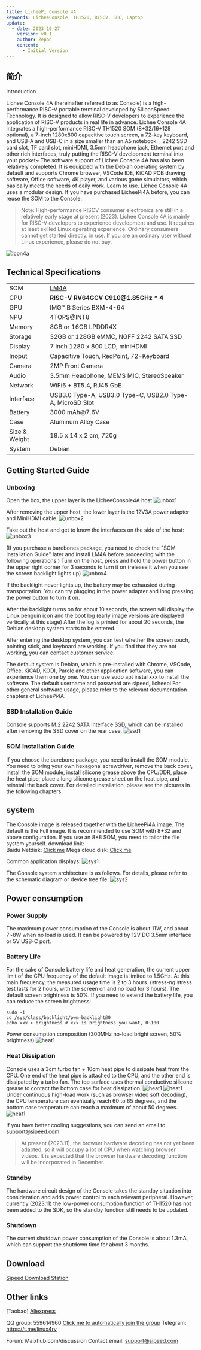 ```yaml
---
title: LicheePi Console 4A
keywords: LicheeConsole, TH1520, RISCV, SBC, Laptop
update:
  - date: 2023-10-27
    version: v0.1
    author: Zepan
    content:
      - Initial Version
---
```


## 简介

Introduction

Lichee Console 4A (hereinafter referred to as Console) is a high-performance RISC-V portable terminal developed by SiliconSpeed Technology. It is designed to allow RISC-V developers to experience the application of RISC-V products in real life in advance.
Lichee Console 4A integrates a high-performance RISC-V TH1520 SOM (8+32/16+128 optional), a 7-inch 1280x800 capacitive touch screen, a 72-key keyboard, and USB-A and USB-C in a size smaller than an A5 notebook. , 2242 SSD card slot, TF card slot, miniHDMI, 3.5mm headphone jack, Ethernet port and other rich interfaces, truly putting the RISC-V development terminal into your pocket~
The software support of Lichee Console 4A has also been relatively completed. It is equipped with the Debian operating system by default and supports Chrome browser, VSCode IDE, KiCAD PCB drawing software, Office software, 4K player, and various game simulators, which basically meets the needs of daily work. Learn to use.
Lichee Console 4A uses a modular design. If you have purchased LicheePi4A before, you can reuse the SOM to the Console.

> Note: High-performance RISCV consumer electronics are still in a relatively early stage at present (2023). Lichee Console 4A is mainly for RISC-V developers to experience development and use. It requires at least skilled Linux operating experience. Ordinary consumers cannot get started directly. in use.
> If you are an ordinary user without Linux experience, please do not buy.

![lcon4a](./assets/lcon4a/lcon4a.jpg)


## Technical Specifications

<table>
<colgroup>
<col  class="org-left" />
<col  class="org-left" />
</colgroup>
<tr>
<td class="org-left">SOM</td>
<td class="org-left"> <a href="https://wiki.sipeed.com/lm4a">LM4A</a> </td>
</tr>
<tr>
<td class="org-left">CPU</td>
<td class="org-left"><strong>RISC-V RV64GCV C910@1.85GHz * 4</strong> </td>
</tr>
<tr>
<td class="org-left">GPU</td>
<td class="org-left">IMG™ B Series BXM-4-64 </td>
</tr>
<tr>
<td class="org-left">NPU</td>
<td class="org-left">4TOPS@INT8 </td>
</tr>
<tr>
<td class="org-left">Memory</td>
<td class="org-left"> 8GB or 16GB LPDDR4X </td>
</tr>
<tr>
<td class="org-left">Storage</td>
<td class="org-left"> 32GB or 128GB eMMC, NGFF 2242 SATA SSD </td>
</tr>
<tr>
<td class="org-left">Display</td>
<td class="org-left"> 7 inch 1280 x 800 LCD, miniHDMI </td>
</tr>
<tr>
<td class="org-left">Inoput</td>
<td class="org-left"> Capacitive Touch, RedPoint, 72-Keyboard </td>
</tr>
<tr>
<td class="org-left">Camera</td>
<td class="org-left"> 2MP Front Camera </td>
</tr>
<tr>
<td class="org-left">Audio</td>
<td class="org-left"> 3.5mm Headphone, MEMS MIC, StereoSpeaker </td>
</tr>
<tr>
<td class="org-left">Network</td>
<td class="org-left"> WiFi6 + BT5.4, RJ45 GbE </td>
</tr>
<tr>
<td class="org-left">Interface</td>
<td class="org-left"> USB3.0 Type-A, USB3.0 Type-C, 
USB2.0 Type-A, MicroSD Slot </td>
</tr>
<tr>
<td class="org-left"> Battery </td>
<td class="org-left"> 3000 mAh@7.6V </td>
</tr>
<tr>
<td class="org-left">Case</td>
<td class="org-left">Aluminum Alloy Case</td>
</tr>
<tr>
<td class="org-left">Size & Weight</td>
<td class="org-left">18.5 x 14 x 2 cm, 720g</td>
</tr>
<tr>
<td class="org-left">System</td>
<td class="org-left">Debian </td>
</tr>
</table>


## Getting Started Guide

### Unboxing
Open the box, the upper layer is the LicheeConsole4A host
![unbox1](./assets/lcon4a/unbox1.png)

After removing the upper host, the lower layer is the 12V3A power adapter and MiniHDMI cable.
![unbox2](./assets/lcon4a/unbox2.png)


Take out the host and get to know the interfaces on the side of the host:
![unbox3](./assets/lcon4a/unbox3.png)


(If you purchase a barebones package, you need to check the "SOM Installation Guide" later and install LM4A before proceeding with the following operations.)
Turn on the host, press and hold the power button in the upper right corner for 3 seconds to turn it on (release it when you see the screen backlight lights up)
![unbox4](./assets/lcon4a/unbox4.png)

If the backlight never lights up, the battery may be exhausted during transportation. You can try plugging in the power adapter and long pressing the power button to turn it on.

After the backlight turns on for about 10 seconds, the screen will display the Linux penguin icon and the boot log (early image versions are displayed vertically at this stage)
After the log is printed for about 20 seconds, the Debian desktop system starts to be entered.

After entering the desktop system, you can test whether the screen touch, pointing stick, and keyboard are working. If you find that they are not working, you can contact customer service.

The default system is Debian, which is pre-installed with Chrome, VSCode, Office, KiCAD, KODI, Parole and other application software, you can experience them one by one.
You can use sudo apt instal xxx to install the software. The default username and password are sipeed, licheepi
For other general software usage, please refer to the relevant documentation chapters of LicheePi4A.

### SSD Installation Guide
Console supports M.2 2242 SATA interface SSD, which can be installed after removing the SSD cover on the rear case.
![ssd1](./assets/lcon4a/ssd1.jpg)

### SOM Installation Guide
If you choose the barebone package, you need to install the SOM module.
You need to bring your own hexagonal screwdriver, remove the back cover, install the SOM module, install silicone grease above the CPU/DDR, place the heat pipe, place a long silicone grease sheet on the heat pipe, and reinstall the back cover.
For detailed installation, please see the pictures in the following chapters.


## system
The Console image is released together with the LicheePi4A image. The default is the Full image. It is recommended to use SOM with 8+32 and above configuration. If you use an 8+8 SOM, you need to tailor the file system yourself.
download link:  
Baidu Netdisk: [Click me](https://pan.baidu.com/s/1xH56ZlewB6UOMlke5BrKWQ)
Mega cloud disk: [Click me](https://mega.nz/folder/phoQlBTZ#cZeQ3qZ__pDvP94PT3_bGA)


Common application displays:
![sys1](./assets/lcon4a/sys1.png)


The Console system architecture is as follows. For details, please refer to the schematic diagram or device tree file.
![sys2](./assets/lcon4a/sys2.png)




## Power consumption 

### Power Supply
The maximum power consumption of the Console is about 11W, and about 7~8W when no load is used.
It can be powered by 12V DC 3.5mm interface or 5V USB-C port.

### Battery Life
For the sake of Console battery life and heat generation, the current upper limit of the CPU frequency of the default image is limited to 1.5GHz.
At this main frequency, the measured usage time is 2 to 3 hours. (stress-ng stress test lasts for 2 hours, with the screen on and no load for 3 hours).
The default screen brightness is 50%. If you need to extend the battery life, you can reduce the screen brightness:
```
sudo -i
cd /sys/class/backlight/pwm-backlight@0
echo xxx > brightness # xxx is brightness you want, 0~100
```

Power consumption composition (300MHz no-load bright screen, 50% brightness)
![heat1](./assets/lcon4a/power1.png)


### Heat Dissipation
Console uses a 3cm turbo fan + 10cm heat pipe to dissipate heat from the CPU. One end of the heat pipe is attached to the CPU, and the other end is dissipated by a turbo fan. The top surface uses thermal conductive silicone grease to contact the bottom case for heat dissipation.
![heat1](./assets/lcon4a/heat1.png)
![heat1](./assets/lcon4a/heat2.png)
Under continuous high-load work (such as browser video soft decoding), the CPU temperature can eventually reach 60 to 65 degrees, and the bottom case temperature can reach a maximum of about 50 degrees.
![heat1](./assets/lcon4a/heat3.png)

If you have better cooling suggestions, you can send an email to support@sipeed.com
> At present (2023.11), the browser hardware decoding has not yet been adapted, so it will occupy a lot of CPU when watching browser videos. It is expected that the browser hardware decoding function will be incorporated in December.

### Standby
The hardware circuit design of the Console takes the standby situation into consideration and adds power control to each relevant peripheral. However, currently (2023.11) the low-power consumption function of TH1520 has not been added to the SDK, so the standby function still needs to be updated.


### Shutdown
The current shutdown power consumption of the Console is about 1.3mA, which can support the shutdown time for about 3 months.



## Download
[Sipeed Download Station](https://dl.sipeed.com/shareURL/LICHEE/LicheeConsole4A)


## Other links
[Taobao]
[Aliexpress](https://www.aliexpress.us/item/3256805987954160.html)

QQ group: 559614960 [Click me to automatically join the group](http://qm.qq.com/cgi-bin/qm/qr?k=5YkapIhdtWHp8AEfM5_bFFYQIX3CUQN6)
Telegram: https://t.me/linux4rv

Forum: Maixhub.com/discussion
Contact email: support@sipeed.com
